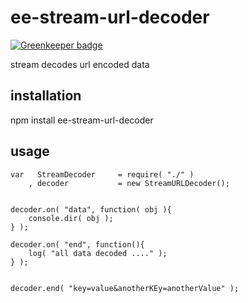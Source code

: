 # ee-stream-url-decoder

[![Greenkeeper badge](https://badges.greenkeeper.io/eventEmitter/ee-stream-url-decoder.svg)](https://greenkeeper.io/)

stream decodes url encoded data

## installation

npm install ee-stream-url-decoder

## usage 

	
	var   StreamDecoder 	= require( "./" )
		, decoder 			= new StreamURLDecoder();


	decoder.on( "data", function( obj ){
		console.dir( obj );
	} );

	decoder.on( "end", function(){
		log( "all data decoded ...." );
	} );


	decoder.end( "key=value&anotherKEy=anotherValue" );
